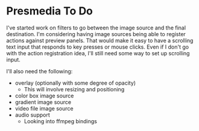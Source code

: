 # Presmedia To Do

I've started work on filters to go between the image source and the final destination.
I'm considering having image sources being able to register actions against preview panels.
That would make it easy to have a scrolling text input that responds to key presses or mouse clicks.
Even if I don't go with the action registration idea, I'll still need some way to set up scrolling input.

I'll also need the following:
* overlay (optionally with some degree of opacity)
  * This will involve resizing and positioning
* color box image source
* gradient image source
* video file image source
* audio support
  * Looking into ffmpeg bindings
